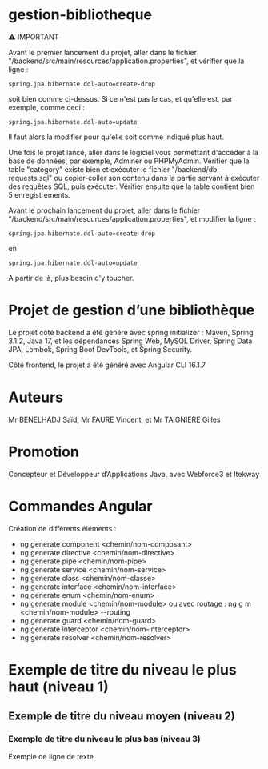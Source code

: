# gestion-bibliotheque

:warning: IMPORTANT

Avant le premier lancement du projet, aller dans le fichier "/backend/src/main/resources/application.properties", et vérifier que la ligne :
```properties
spring.jpa.hibernate.ddl-auto=create-drop
```
soit bien comme ci-dessus.
Si ce n'est pas le cas, et qu'elle est, par exemple, comme ceci :
```properties
spring.jpa.hibernate.ddl-auto=update
```
Il faut alors la modifier pour qu'elle soit comme indiqué plus haut.

Une fois le projet lancé, aller dans le logiciel vous permettant d'accéder à la base de données, par exemple, Adminer ou PHPMyAdmin.
Vérifier que la table "category" existe bien et exécuter le fichier "/backend/db-requests.sql" ou copier-coller son contenu dans la partie servant à exécuter des requêtes SQL, puis exécuter.
Vérifier ensuite que la table contient bien 5 enregistrements.

Avant le prochain lancement du projet, aller dans le fichier "/backend/src/main/resources/application.properties", et modifier la ligne :
```properties
spring.jpa.hibernate.ddl-auto=create-drop
```
en
```properties
spring.jpa.hibernate.ddl-auto=update
```
A partir de là, plus besoin d'y toucher.

# Projet de gestion d’une bibliothèque

Le projet coté backend a été généré avec spring initializer :
Maven, Spring 3.1.2, Java 17, et les dépendances Spring Web, MySQL Driver, Spring Data JPA, Lombok, Spring Boot DevTools, et Spring Security.

Côté frontend, le projet a été généré avec Angular CLI 16.1.7

# Auteurs

Mr BENELHADJ Saïd, Mr FAURE Vincent, et Mr TAIGNIERE Gilles

# Promotion

Concepteur et Développeur d’Applications Java, avec Webforce3 et Itekway

# Commandes Angular

Création de différents éléments :

- ng generate component <chemin/nom-composant>
- ng generate directive <chemin/nom-directive>
- ng generate pipe <chemin/nom-pipe>
- ng generate service <chemin/nom-service>
- ng generate class <chemin/nom-classe>
- ng generate interface <chemin/nom-interface>
- ng generate enum <chemin/nom-enum>
- ng generate module <chemin/nom-module>
     ou avec routage : ng g m <chemin/nom-module> --routing
- ng generate guard <chemin/nom-guard>
- ng generate interceptor <chemin/nom-interceptor>
- ng generate resolver <chemin/nom-resolver>

# Exemple de titre du niveau le plus haut (niveau 1)

## Exemple de titre du niveau moyen (niveau 2)

### Exemple de titre du niveau le plus bas (niveau 3)

Exemple de ligne de texte
